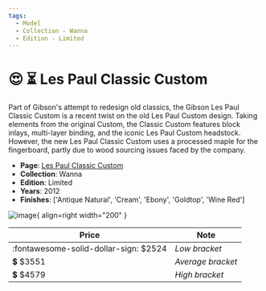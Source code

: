 ```yaml
---
tags:
  - Model
  - Collection - Wanna
  - Edition - Limited
---
```


# :heart_eyes: :hourglass_flowing_sand: Les Paul Classic Custom

Part of Gibson's attempt to redesign old classics, the Gibson Les Paul Classic Custom is a recent twist on the old Les Paul Custom design. Taking elements from the original Custom, the Classic Custom features block inlays, multi-layer binding, and the iconic Les Paul Custom headstock. However, the new Les Paul Classic Custom uses a processed maple for the fingerboard, partly due to wood sourcing issues faced by the company.

* **Page**: [Les Paul Classic Custom](https://reverb.com/ca/p/gibson-les-paul-classic-custom)
* **Collection**: Wanna
* **Edition**: Limited
* **Years**: 2012
* **Finishes**: ['Antique Natural', 'Cream', 'Ebony', 'Goldtop', 'Wine Red']

![image](https://rvb-img.reverb.com/image/upload/s--X6ogTR6n--/t_card-square/v1568321250/y0tkodpd3mj6uqz67cui.jpg){ align=right width="200" }

| Price | Note    |
|-------|---------|
| :fontawesome-solid-dollar-sign: $2524 | _Low bracket_ |
| :heavy_dollar_sign: $3551 | _Average bracket_ |
| :heavy_dollar_sign: $4579 | _High bracket_ |
